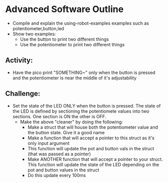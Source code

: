 # Advanced Software Outline
- Compile and explain the using-robot-examples examples such as potentiometer,button,led
- Show two examples:
    - Use the button to print two different things
    - Use the potentiometer to print two different things
## Activity:
- Have the pico print "SOMETHING~" only when the button is pressed and the potentiometer is near the middle of it's adjustability
## Challenge: 
- Set the state of the LED ONLY when the button is pressed. The state of the LED is defined by sectioning the potentiomete values into two sections. One section is ON the other is OFF.
    - Make the above "cleaner" by doing the following:
        - Make a struct that will house both the potentiometer value and the button state. Give it a good name
        - Make a function that will accept a pointer to this struct as it's only input argument
        - This function will update the pot and button vals in the struct (that was passed as a pointer)
        - Make ANOTHER function that will accept a pointer to your struct. This function will update the state of the LED depending on the pot and button values in the struct
        - Do this update every 100ms